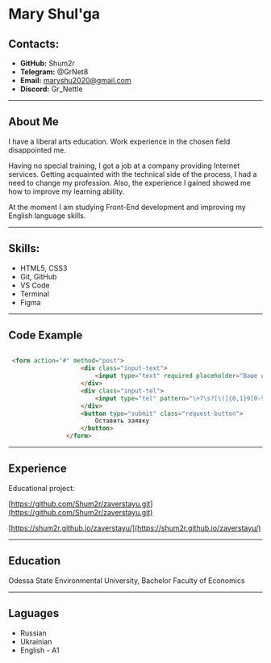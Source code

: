 # Mary Shul'ga



## Contacts:

- **GitHub:** Shum2r
- **Telegram:** @GrNet8
- **Email:** maryshu2020@gmail.com
- **Discord:** Gr_Nettle

----

## About Me

I have a liberal arts education. Work experience in the chosen field disappointed me.

Having no special training, I got a job at a company providing Internet services. Getting acquainted with the technical side of the process, I had a need to change my profession.
Also, the experience I gained showed me how to improve my learning ability.

At the moment I am studying Front-End development and improving my English language skills.

---------

## Skills:

- HTML5, CSS3
- Git, GitHub
- VS Code
- Terminal
- Figma

-------------

## Code Example

``` html

 <form action="#" method="post">
                    <div class="input-text">
                        <input type="text" required placeholder="Ваше имя">
                    </div>
                    <div class="input-tel">    
                        <input type="tel" pattern="\+7\s?[\(]{0,1}9[0-9]{2}[\)]{0,1}\s?\d{3}[-]{0,1}\d{2}[-]{0,1}\d{2}" required placeholder="Введите телефон">
                    </div>
                    <button type="submit" class="request-button">
                        Оставить заявку
                    </button>
                </form>

```

-----

## Experience

Еducational project:

[https://github.com/Shum2r/zaverstayu.git](https://github.com/Shum2r/zaverstayu.git)

[https://shum2r.github.io/zaverstayu/](https://shum2r.github.io/zaverstayu/)

-------

## Education

Odessa State Environmental University, Bachelor
Faculty of Economics

------

## Laguages

- Russian
- Ukrainian
- English - A1
